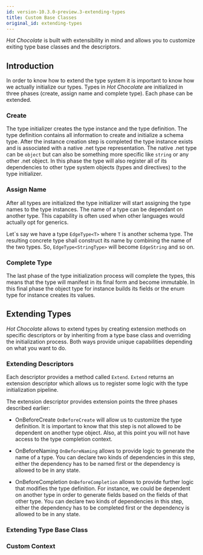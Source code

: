 ```yaml
---
id: version-10.3.0-preview.3-extending-types
title: Custom Base Classes
original_id: extending-types
---
```


_Hot Chocolate_ is built with extensibility in mind and allows you to customize exiting type base classes and the descriptors.

## Introduction

In order to know how to extend the type system it is important to know how we actually initialize our types. Types in _Hot Chocolate_ are initialized in three phases (create, assign name and complete type). Each phase can be extended.

### Create

The type initializer creates the type instance and the type definition. The type definition contains all information to create and initialize a schema type. After the instance creation step is completed the type instance exists and is associated with a native .net type representation. The native .net type can be `object` but can also be something more specific like `string` or any other .net object. In this phase the type will also register all of its dependencies to other type system objects (types and directives) to the type initializer.

### Assign Name

After all types are initialized the type initializer will start assigning the type names to the type instances. The name of a type can be dependant on another type. This capability is often used when other languages would actually opt for generics.

Let\`s say we have a type `EdgeType<T>` where `T` is another schema type. The resulting concrete type shall construct its name by combining the name of the two types. So, `EdgeType<StringType>` will become `EdgeString` and so on.

### Complete Type

The last phase of the type initialization process will complete the types, this means that the type will manifest in its final form and become immutable. In this final phase the object type for instance builds its fields or the enum type for instance creates its values.

## Extending Types

_Hot Chocolate_ allows to extend types by creating extension methods on specific descriptors or by inheriting from a type base class and overriding the initialization process. Both ways provide unique capabilities depending on what you want to do.

### Extending Descriptors

Each descriptor provides a method called `Extend`. `Extend` returns an extension descriptor which allows us to register some logic with the type initialization pipeline.

The extension descriptor provides extension points the three phases described earlier:

- OnBeforeCreate
  `OnBeforeCreate` will allow us to customize the type definition. It is important to know that this step is not allowed to be dependent on another type object. Also, at this point you will not have access to the type completion context.

- OnBeforeNaming
  `OnBeforeNaming` allows to provide logic to generate the name of a type. You can declare two kinds of dependencies in this step, either the dependency has to be named first or the dependency is allowed to be in any state.

- OnBeforeCompletion
  `OnBeforeCompletion` allows to provide further logic that modifies the type definition. For instance, we could be dependent on another type in order to generate fields based on the fields of that other type. You can declare two kinds of dependencies in this step, either the dependency has to be completed first or the dependency is allowed to be in any state.

### Extending Type Base Class

### Custom Context
